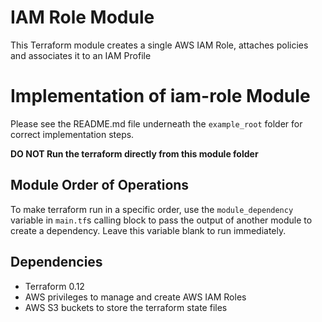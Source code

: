 IAM Role Module
===============

This Terraform module creates a single AWS IAM Role, attaches policies and associates it to an IAM Profile

Implementation of iam-role Module
=================================

Please see the README.md file underneath the `example_root` folder for correct implementation steps.

**DO NOT Run the terraform directly from this module folder**

Module Order of Operations
--------------------------
To make terraform run in a specific order, use the `module_dependency` variable in `main.tf`s calling block  to pass the output of another module
to create a dependency.  Leave this variable blank to run immediately.

Dependencies
------------

* Terraform 0.12
* AWS privileges to manage and create AWS IAM Roles
* AWS S3 buckets to store the terraform state files
